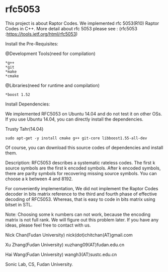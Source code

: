 # rfc5053
This project is about Raptor Codes. We implemented rfc 5053(R10) Raptor Codes in C++. More detail about rfc 5053 please see : (rfc5053 :https://tools.ietf.org/html/rfc5053)


Install the Pre-Requisites:

@Development Tools(need for compilation)

	*g++
	*git
	*make
	*cmake


@Libraries(need for runtime and compilation)

	*boost 1.52



Install Dependencies:

We implemented RFC5053 on Ubuntu 14.04 and do not test it on other OSs. If you use Ubuntu 14.04, you can directly install the dependencies.

Trusty Tahr(14.04)

	sudo apt-get -y install cmake g++ git-core libboost1.55-all-dev

Of course, you can download this source codes of dependencies and install them.




Description:
RFC5053 describes a  systematic rateless codes. The first k source symbols are the first k encoded symbols. After k encoded symbols, there are parity symbols for recovering missing source symbols. You can choose a k between 4 and 8192.

For conveniently implementation, We did not implement the Raptor Codes decoder in bits matrix reference to the third and fourth phase of effective decoding of RFC5053. Whereas, that is easy to code in bits matrix using bitset in STL. 



Note: Choosing some k numbers can not work, because the encoding matrix is not full rank. We will figure out this problem later. If you have any ideas, please feel free to contact with us.









Nick Chan(Fudan University) nick(dot)chitchan(AT)gmail.com

Xu Zhang(Fudan University) xuzhang09(AT)fudan.edu.cn

Hai Wang(Fudan University) wangh3(AT)sustc.edu.cn


Sonic Lab, CS, Fudan University.



